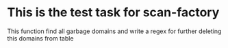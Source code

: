 # This is the test task for scan-factory

This function find all garbage domains and write a regex for further deleting this domains from table
